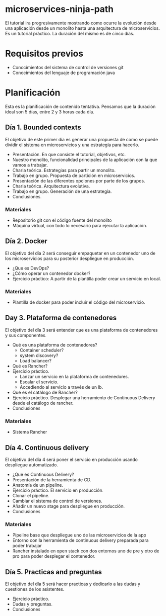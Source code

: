 # microservices-ninja-path

El tutorial ira progresivamente mostrando como ocurre la evolución desde una aplicación desde un monolito hasta una arquitectura de microservicios. Es un tutorial práctico. La duración del mismo es de cinco días.

# Requisitos previos

* Conocimientos del sistema de control de versiones git
* Conocimientos del lenguaje de programación java

# Planificación

Esta es la planificación de contenido tentativa. Pensamos que la duración ideal son 5 días, entre 2 y 3 horas cada día.

## Día 1. Bounded contexts

El objetivo de este primer día es generar una propuesta de como se puede dividir el sistema en microservicios y una estrategía para hacerlo.

*  Presentación. En que consiste el tutorial, objetivos, etc.
*  Nuestro monolito, funcionalidad principales de la aplicación con la que vamos a trabajar.
*  Charla teórica. Estrategias para partir un monolito.
*  Trabajo en grupo. Propuesta de partición en microservicios.
*  Presentación de las diferentes opciones por parte de los grupos.
*  Charla teórica. Arquitectura evolutiva.
*  Trabajo en grupo. Generación de una estrategía.
*  Conclusiones.

### Materiales 

* Repositorio git con el código fuente del monolito
* Máquina virtual, con todo lo necesario para ejecutar la aplicación.

## Día 2. Docker

El objetivo del día 2 será conseguir empaquetar en un contenedor uno de los microservicios para su posterior despliegue en producción.

* ¿Que es DevOps?
* ¿Cómo operar un contenedor docker?
* Ejercicio práctico: A partir de la plantilla poder crear un servicio en local. 

### Materiales 

* Plantilla de docker para poder incluir el código del microservicio.

## Day 3. Plataforma de contenedores

El objetivo del día 3 será entender que es una plataforma de contenedores y sus componentes.

* Qué es una plataforma de contenedores?
  * Container scheduler?
  * system discovery?
  * Load balancer?
* Qué es Rancher? 
* Ejercicio práctico. 
  * Lanzar un servicio en la plataforma de contenedores.
  * Escalar el servicio.
  * Accediendo al servicio a través de un lb.
* Qué es el catálogo de Rancher?
* Ejercicio práctico. Desplegar una herramiento de Continuous Delivery desde el catálogo de rancher.
* Conclusiones

### Materiales 

* Sistema Rancher

## Día 4. Continuous delivery

El objetivo del día 4 será poner el servicio en producción usando despliegue automatizado.

* ¿Que es Continuous Delivery?
* Presentación de la herramienta de CD.
* Anatomía de un pipeline.
* Ejercicio práctico. El servicio en producción.
 * Clonar el pipeline.
 * Cambiar el sistema de control de versiones.
 * Añadir un nuevo stage para despliegue en producción.
* Conclusiones

### Materiales 

* Pipeline base que despliegue uno de las microservicios de la app
* Entorno con la herramienta de continuous delivery preparada para poder trabajar
* Rancher instalado en open stack con dos entornos uno de pre y otro de pro para poder desplegar el contenedor.

## Día 5. Practicas and preguntas

El objetivo del día 5 será hacer practicas y dedicarlo a las dudas y cuestiones de los asistentes.

* Ejercicio práctico.
* Dudas y preguntas.
* Conclusiones

